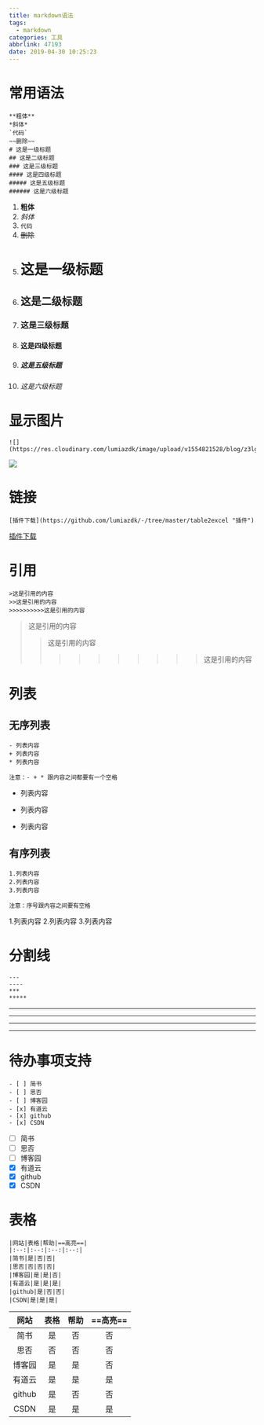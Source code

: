 ```yaml
---
title: markdown语法
tags:
  - markdown
categories: 工具
abbrlink: 47193
date: 2019-04-30 10:25:23
---
```

<!-- more -->

# 常用语法

```
**粗体**
*斜体*
`代码`
~~删除~~
# 这是一级标题
## 这是二级标题
### 这是三级标题
#### 这是四级标题
##### 这是五级标题
###### 这是六级标题
```
1. **粗体**
2. *斜体*
3. `代码`
4. ~~删除~~
5. # 这是一级标题
6. ## 这是二级标题
7. ### 这是三级标题
8. #### 这是四级标题
9. ##### 这是五级标题
10. ###### 这是六级标题
# 显示图片
```
![](https://res.cloudinary.com/lumiazdk/image/upload/v1554821528/blog/z3lgdkrmlwyierxlffrg.jpg)
```
![](https://res.cloudinary.com/lumiazdk/image/upload/v1554821528/blog/z3lgdkrmlwyierxlffrg.jpg)
# 链接
```
[插件下载](https://github.com/lumiazdk/-/tree/master/table2excel "插件")
```
[插件下载](https://github.com/lumiazdk/-/tree/master/table2excel "插件")
# 引用
```
>这是引用的内容
>>这是引用的内容
>>>>>>>>>>这是引用的内容
```
>这是引用的内容
>>这是引用的内容
>>>>>>>>>>这是引用的内容
# 列表
## 无序列表
```
- 列表内容
+ 列表内容
* 列表内容

注意：- + * 跟内容之间都要有一个空格

```
- 列表内容
+ 列表内容
* 列表内容
## 有序列表
```
1.列表内容
2.列表内容
3.列表内容

注意：序号跟内容之间要有空格
```
1.列表内容
2.列表内容
3.列表内容
# 分割线
```
---
----
***
*****
```
---
----
***
*****
# 待办事项支持
```
- [ ] 简书
- [ ] 思否
- [ ] 博客园
- [x] 有道云
- [x] github
- [x] CSDN
```
- [ ] 简书
- [ ] 思否
- [ ] 博客园
- [x] 有道云
- [x] github
- [x] CSDN

# 表格
```
|网站|表格|帮助|==高亮==|
|:--:|:--:|:--:|:--:|
|简书|是|否|否|
|思否|否|否|否|
|博客园|是|是|否|
|有道云|是|是|是|
|github|是|否|否|
|CSDN|是|是|是|
```
|网站|表格|帮助|==高亮==|
|:--:|:--:|:--:|:--:|
|简书|是|否|否|
|思否|否|否|否|
|博客园|是|是|否|
|有道云|是|是|是|
|github|是|否|否|
|CSDN|是|是|是|